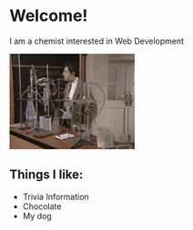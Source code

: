# Welcome!
I am a chemist interested in Web Development

![MrBean_Chemist](/MrBean_Chemist.gif)

## Things I like:
- Trivia Information
- Chocolate
- My dog

